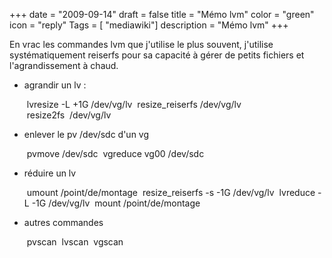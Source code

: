 +++
date = "2009-09-14"
draft = false
title = "Mémo lvm"
color = "green"
icon = "reply"
Tags = [ "mediawiki"]
description = "Mémo lvm"
+++

En vrac les commandes lvm que j'utilise le plus souvent, j'utilise
systématiquement reiserfs pour sa capacité à gérer de petits fichiers et
l'agrandissement à chaud.

-   agrandir un lv :

     lvresize -L +1G /dev/vg/lv
     resize_reiserfs /dev/vg/lv
     resize2fs  /dev/vg/lv

-   enlever le pv /dev/sdc d'un vg

     pvmove /dev/sdc
     vgreduce vg00 /dev/sdc

-   réduire un lv

     umount /point/de/montage
     resize_reiserfs -s -1G /dev/vg/lv
     lvreduce -L -1G /dev/vg/lv
     mount /point/de/montage

-   autres commandes

     pvscan
     lvscan
     vgscan
